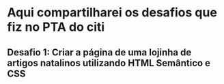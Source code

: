 # Aqui compartilharei os desafios que fiz no PTA do citi

## Desafio 1: Criar a página de uma lojinha de artigos natalinos utilizando HTML Semântico e CSS